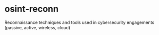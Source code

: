 # osint-reconn
Reconnaissance techniques and tools used in cybersecurity engagements (passive, active, wireless, cloud)
